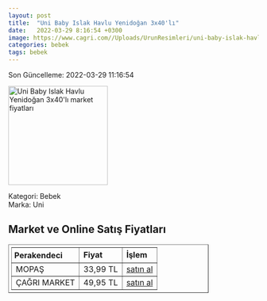```yaml
---
layout: post
title:  "Uni Baby Islak Havlu Yenidoğan 3x40'lı"
date:   2022-03-29 8:16:54 +0300
image: https://www.cagri.com//Uploads/UrunResimleri/uni-baby-islak-havlu-yenidogan-3x40li-058047.jpg
categories: bebek
tags: bebek
---
```


Son Güncelleme: 2022-03-29 11:16:54

<img src="https://www.cagri.com//Uploads/UrunResimleri/uni-baby-islak-havlu-yenidogan-3x40li-058047.jpg" width="200" alt="Uni Baby Islak Havlu Yenidoğan 3x40'lı market fiyatları" />

Kategori: Bebek
<br />
Marka: Uni

<h2>Market ve Online Satış Fiyatları</h2>

<table border="1" style="padding: 5px;width:80%;">
  <tr>
    <td style="padding: 5px;"><strong>Perakendeci</strong></td>
    <td><strong>Fiyat</strong></td>
    <td><strong>İşlem</strong></td>
  </tr>
  <tr>
              <td title="Mopaş">MOPAŞ</td>
              <td>33,99 TL</td>
              <td><a title="Mopaş" target="_blank" href="https://www.mopas.com.tr/uni-baby-havlu-oyna-ogren-3x52li/p/856892">satın al</a></td>
            </tr><tr>
              <td title="Çağrı Market">ÇAĞRI MARKET</td>
              <td>49,95 TL</td>
              <td><a title="Çağrı Market" target="_blank" href="https://www.cagri.com/uni-baby-islak-havlu-yenidogan-3x40li-20569">satın al</a></td>
            </tr>
</table>
